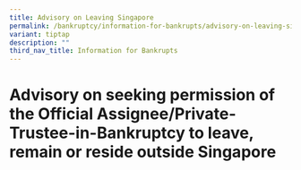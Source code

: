 ```yaml
---
title: Advisory on Leaving Singapore
permalink: /bankruptcy/information-for-bankrupts/advisory-on-leaving-singapore/
variant: tiptap
description: ""
third_nav_title: Information for Bankrupts
---
```

<h1>Advisory on seeking permission of the Official Assignee/Private-Trustee-in-Bankruptcy to leave, remain or reside outside Singapore</h1>
<p></p>